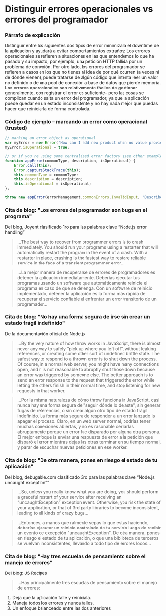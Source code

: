 # Distinguir errores operacionales vs errores del programador

### Párrafo de explicación

Distinguir entre los siguientes dos tipos de error minimizará el downtime de la aplicación y ayudará a evitar comportamientos extraños: Los errores operacionales se refieren a situaciones en las que entendemos lo que ha pasado y su impacto, por ejemplo, una petición HTTP fallida por un problema de conexión. Por otro lado, los errores del programador se refieren a casos en los que no tienes ni idea de por qué ocurren (a veces ni de dónde vienen), puede tratarse de algún código que intenta leer un valor no definido o de una pool de conexión a base de datos que pierde memoria. Los errores operacionales son relativamente fáciles de gestionar –generalmente, con registrar el error es suficiente– pero las cosas se complican cuando salta un error del programador, ya que la aplicación puede quedar en un estado inconsistente y no hay nada mejor que puedas hacer que reiniciarla de forma controlada.

### Código de ejemplo – marcando un error como operacional (trusted)

```javascript
// marking an error object as operational
var myError = new Error("How can I add new product when no value provided?");
myError.isOperational = true;

// or if you're using some centralized error factory (see other examples at the bullet "Use only the built-in Error object")
function appError(commonType, description, isOperational) {
    Error.call(this);
    Error.captureStackTrace(this);
    this.commonType = commonType;
    this.description = description;
    this.isOperational = isOperational;
};

throw new appError(errorManagement.commonErrors.InvalidInput, "Describe here what happened", true);

```

### Cita de blog: "Los errores del programador son bugs en el programa"

Del blog, Joyent clasificado 1ro para las palabras clave “Node.js error handling”

 > …The best way to recover from programmer errors is to crash immediately. You should run your programs using a restarter that will automatically restart the program in the event of a crash. With a restarter in place, crashing is the fastest way to restore reliable service in the face of a transient programmer error…

 > …La mejor manera de recuperarse de errores de programadores es detener la aplicación inmediatamente. Deberías ejecutar tus programas usando un software que automáticamente reinicie el programa en caso de que se detenga. Con un software de reinicio implementado, detener la aplicación es la forma más rápida de recuperar el servicio confiable al enfrentar un error transitorio de un programador…

### Cita de blog: "No hay una forma segura de irse sin crear un estado frágil indefinido"

De la documentación oficial de Node.js

 > …By the very nature of how throw works in JavaScript, there is almost never any way to safely “pick up where you left off”, without leaking references, or creating some other sort of undefined brittle state. The safest way to respond to a thrown error is to shut down the process. Of course, in a normal web server, you might have many connections open, and it is not reasonable to abruptly shut those down because an error was triggered by someone else. The better approach is to send an error response to the request that triggered the error while letting the others finish in their normal time, and stop listening for new requests in that worker.

 > …Por la misma naturaleza de cómo throw funciona in JavaScript, casi nunca hay una forma segura de "seguir dónde lo dejaste", sin generar fugas de referencias, o sin crear algún otro tipo de estado frágil indefinido. La forma más segura de responder a un error lanzado is apagar el proceso. Claro, en un web server normal, podrías tener muchas conexiones abiertas, y no es rasonable cerrarlas abruptamente porque un error fue disparado por alguna otra persona. El mejor enfoque is enviar una respuesta de error a la petición que disparó el error mientras dejas las otras terminar en su tiempo normal, y parar de escuchar nuevas peticiones en ese worker.

### Cita de blog: "De otra manera, pones en riesgo el estado de tu aplicación"

Del blog, debugable.com clasificado 3ro para las palabras clave “Node.js uncaught exception””

 > …So, unless you really know what you are doing, you should perform a graceful restart of your service after receiving an “uncaughtException” exception event. Otherwise, you risk the state of your application, or that of 3rd party libraries to become inconsistent, leading to all kinds of crazy bugs…

 > …Entonces, a manos que ralmente sepas lo que estás haciendo, deberías ejecutar un reinicio controlado de tu servicio luego de recibir un evento de excepción "uncaughtException". De otra manera, pones en riesgo el estado de tu aplicación, o que una biblioteca de terceros se vuelvan inconsistentes, llevando a todo tipo de errores locos…

### Cita de blog: "Hay tres escuelas de pensamiento sobre el manejo de errores"

Del blog: JS Recipes

> …Hay principalmente tres escuelas de pensamiento sobre el manejo de errores:
1. Deja que la aplicación falle y reiníciala.
2. Maneja todos los errores y nunca falles.
3. Un enfoque balanceado entre las dos anteriores
